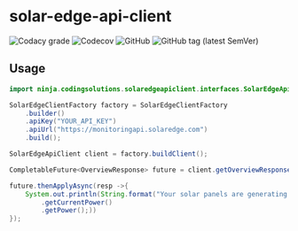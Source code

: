 # solar-edge-api-client

![Codacy grade](https://img.shields.io/codacy/grade/1626e3d2cbb14a1dad742e43b343dbc5?style=for-the-badge) ![Codecov](https://img.shields.io/codecov/c/gh/akboyd88/solar-edge-api-client?style=for-the-badge) ![GitHub](https://img.shields.io/github/license/akboyd88/solar-edge-api-client?style=for-the-badge) ![GitHub tag (latest SemVer)](https://img.shields.io/github/v/tag/akboyd88/solar-edge-api-client?style=for-the-badge)

## Usage 

```java
import ninja.codingsolutions.solaredgeapiclient.interfaces.SolarEdgeApiClient;

SolarEdgeClientFactory factory = SolarEdgeClientFactory
    .builder()
    .apiKey("YOUR_API_KEY")
    .apiUrl("https://monitoringapi.solaredge.com")
    .build();

SolarEdgeApiClient client = factory.buildClient();

CompletableFuture<OverviewResponse> future = client.getOverviewResponse(YOUR_SITE_NUMBER);

future.thenApplyAsync(resp ->{
    System.out.println(String.format("Your solar panels are generating %s w/h of power", resp.getOverview()
        .getCurrentPower()
        .getPower();))
});
```